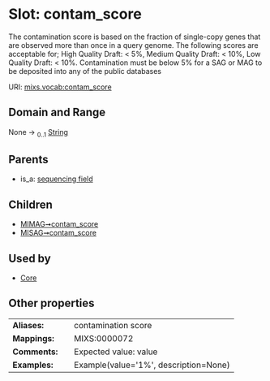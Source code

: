 
# Slot: contam_score


The contamination score is based on the fraction of single-copy genes that are observed more than once in a query genome. The following scores are acceptable for; High Quality Draft: < 5%, Medium Quality Draft: < 10%, Low Quality Draft: < 10%. Contamination must be below 5% for a SAG or MAG to be deposited into any of the public databases

URI: [mixs.vocab:contam_score](https://w3id.org/mixs/vocab/contam_score)


## Domain and Range

None &#8594;  <sub>0..1</sub> [String](types/String.md)

## Parents

 *  is_a: [sequencing field](sequencing_field.md)

## Children

 *  [MIMAG➞contam_score](MIMAG_contam_score.md)
 *  [MISAG➞contam_score](MISAG_contam_score.md)

## Used by

 * [Core](Core.md)

## Other properties

|  |  |  |
| --- | --- | --- |
| **Aliases:** | | contamination score |
| **Mappings:** | | MIXS:0000072 |
| **Comments:** | | Expected value: value |
| **Examples:** | | Example(value='1%', description=None) |

